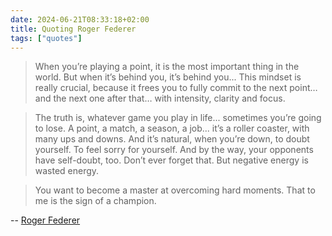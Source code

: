 ```yaml
---
date: 2024-06-21T08:33:18+02:00
title: Quoting Roger Federer
tags: ["quotes"]
---
```

> When you’re playing a point, it is the most important thing in the world. But
when it’s behind you, it’s behind you... This mindset is really crucial, because
it frees you to fully commit to the next point… and the next one after that…
with intensity, clarity and focus.  

> The truth is, whatever game you play in life... sometimes you’re going to
lose. A point, a match, a season, a job...  it’s a roller coaster, with many ups
and downs.  And it’s natural, when you’re down, to doubt yourself. To feel sorry
for yourself. And by the way, your opponents have self-doubt, too. Don’t ever
forget that.  But negative energy is wasted energy.  

> You want to become a master at overcoming hard moments. That to me is the sign
of a champion.

-- [Roger Federer](https://home.dartmouth.edu/news/2024/06/2024-commencement-address-roger-federer)